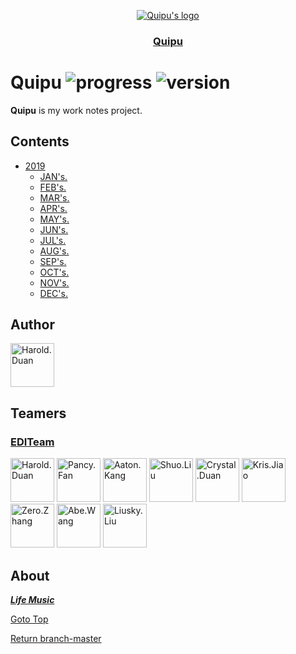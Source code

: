 <p align="center">
  <a href="https://github.com/EDITeam/team-worknotes/tree/Harold.Duan"><img src="/static/quipu.png" alt="Quipu's logo" /></a>
</p>
<h3 align="center"><a href="https://github.com/EDITeam/team-worknotes/tree/Harold.Duan">Quipu</a></h3>

# Quipu ![progress](http://progressed.io/bar/47?title=done) ![version](https://img.shields.io/badge/version-1.0.6-blue.svg?cacheSeconds=2592000)

**Quipu** is my work notes project.

## Contents

+ [2019](/2019 '2019')
  + [JAN's.](/2019/1.todo 'January')
  + [FEB's.](/2019/2.todo 'February')
  + [MAR's.](/2019/3.todo 'March')
  + [APR's.](/2019/4.todo 'April')
  + [MAY's.](/2019/5.todo 'May')
  + [JUN's.](/2019/6.todo 'June')
  + [JUL's.](/2019/7.todo 'July')
  + [AUG's.](/2019/8.todo 'August')
  + [SEP's.](/2019/9.todo 'September')
  + [OCT's.](/2019/10.todo 'October')
  + [NOV's.](/2019/11.todo 'November')
  + [DEC's.](/2019/12.todo 'December')

## Author
<p align="left">
<a href="https://github.com/haroldduan"><img src="https://avatars2.githubusercontent.com/u/16353458?s=400&v=4" width="70" alt="Harold.Duan" /></a>
</p>


## Teamers

<h3 align="left">
  <a href="https://github.com/EDITeam">EDITeam</a>
</h3>
<p align="left">
  <a href="https://github.com/haroldduan"><img src="https://avatars2.githubusercontent.com/u/16353458?s=400&v=4" width="70" alt="Harold.Duan" /></a>
  <a href="https://github.com/fancys"><img src="https://avatars3.githubusercontent.com/u/4202696?s=400&v=4" width="70" alt="Pancy.Fan" /></a>
  <a href="https://github.com/Aton5859"><img src="https://avatars2.githubusercontent.com/u/28555389?s=400&v=4" width="70" alt="Aaton.Kang" /></a>
  <a href="https://github.com/LsKeke"><img src="https://avatars1.githubusercontent.com/u/45222954?s=400&v=4" width="70" alt="Shuo.Liu" /></a>
  <a href="https://github.com/810688493"><img src="https://avatars1.githubusercontent.com/u/48113336?s=400&v=4" width="70" alt="Crystal.Duan" /></a>
  <a href="https://github.com/MRJiaoWL"><img src="https://avatars2.githubusercontent.com/u/46592171?s=400&v=4" width="70" alt="Kris.Jiao" /></a>
  <a href="https://github.com/okzhangyu"><img src="https://avatars0.githubusercontent.com/u/41094697?s=400&v=4" width="70" alt="Zero.Zhang" /></a>
  <a href="https://github.com/wanghaoAbe"><img src="https://avatars1.githubusercontent.com/u/47651011?s=400&v=4" width="70" alt="Abe.Wang" /></a>
  <a href="https://github.com/liuSky001"><img src="https://avatars2.githubusercontent.com/u/23123638?s=400&v=4" width="70" alt="Liusky.Liu" /></a>
</p>

## About

[***Life Music***](http://music.163.com/song/media/outer/url?id=25730757.mp3)

[Goto Top](#readme)

[Return branch-master](https://github.com/EDITeam/team-worknotes/tree/master#readme)